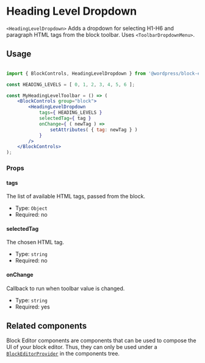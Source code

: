 # Heading Level Dropdown

`<HeadingLevelDropdown>` Adds a dropdown for selecting H1-H6 and paragraph HTML tags from the block toolbar.
Uses `<ToolbarDropdownMenu>`.

## Usage

```jsx

import { BlockControls, HeadingLevelDropdown } from '@wordpress/block-editor';

const HEADING_LEVELS = [ 0, 1, 2, 3, 4, 5, 6 ];

const MyHeadingLevelToolbar = () => (
	<BlockControls group="block">
		<HeadingLevelDropdown
			tags={ HEADING_LEVELS }
			selectedTag={ tag }
			onChange={ ( newTag ) =>
				setAttributes( { tag: newTag } )
			}
		/>
	</BlockControls>
);
```

### Props

#### tags

The list of available HTML tags, passed from the block.

-   Type: `Object`
-   Required: no

#### selectedTag

The chosen HTML tag.

-   Type: `string`
-   Required: no

#### onChange

Callback to run when toolbar value is changed.

-   Type: `string`
-   Required: yes

## Related components

Block Editor components are components that can be used to compose the UI of your block editor. Thus, they can only be used under a [`BlockEditorProvider`](https://github.com/WordPress/gutenberg/blob/HEAD/packages/block-editor/src/components/provider/README.md) in the components tree.
